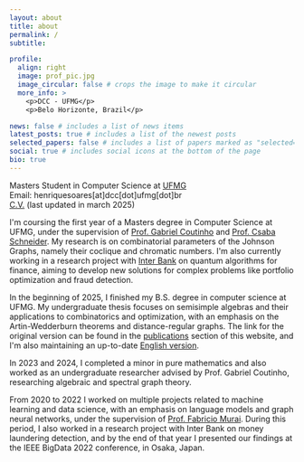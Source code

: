 ```yaml
---
layout: about
title: about
permalink: /
subtitle:

profile:
  align: right
  image: prof_pic.jpg
  image_circular: false # crops the image to make it circular
  more_info: >
    <p>DCC - UFMG</p>
    <p>Belo Horizonte, Brazil</p>

news: false # includes a list of news items
latest_posts: true # includes a list of the newest posts
selected_papers: false # includes a list of papers marked as "selected={true}"
social: true # includes social icons at the bottom of the page
bio: true
---
```


Masters Student in Computer Science at [UFMG](https://ufmg.br/)<br>
Email: henriquesoares[at]dcc[dot]ufmg[dot]br<br>
[C.V.](../assets/pdf/HenriqueAssumpcao_CV.pdf) (last updated in march 2025)

I'm coursing the first year of a Masters degree in Computer Science at UFMG, under the supervision of [Prof. Gabriel Coutinho](https://homepages.dcc.ufmg.br/~gabriel/) and [Prof. Csaba Schneider](https://schcs.github.io/WP/). My research is on combinatorial parameters of the Johnson Graphs, namely their coclique and chromatic numbers. I'm also currently working in a research project with [Inter Bank](https://inter.co/) on quantum algorithms for finance, aiming to develop new solutions for complex problems like portfolio optimization and fraud detection.

In the beginning of 2025, I finished my B.S. degree in computer science at UFMG. My undergraduate thesis focuses on semisimple algebras and their applications to combinatorics and optimization, with an emphasis on the Artin-Wedderburn theorems and distance-regular graphs. The link for the original version can be found in the [publications](https://henriqueassumpcao.github.io/publications/) section of this website, and I'm also maintaining an up-to-date [English version](../assets/pdf/undergrad_thesis.pdf).

In 2023 and 2024, I completed a minor in pure mathematics and also worked as an undergraduate researcher advised by Prof. Gabriel Coutinho, researching algebraic and spectral graph theory.

From 2020 to 2022 I worked on multiple projects related to machine learning and data science, with an emphasis on language models and graph neural networks, under the supervision of [Prof. Fabricio Murai](https://murai.dcc.ufmg.br/). During this period, I also worked in a research project with Inter Bank on money laundering detection, and by the end of that year I presented our findings at the IEEE BigData 2022 conference, in Osaka, Japan.
